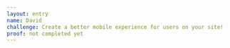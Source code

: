 ```yaml
---
layout: entry
name: David
challenge: Create a better mobile experience for users on your site!
proof: not completed yet
---
```


